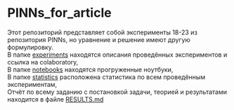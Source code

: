 # PINNs_for_article
Этот репозиторий представляет собой эксперименты 18-23 из репозитория PINNs, но уравнение и решение имеют другую формулировку.  
В папке [experiments](https://github.com/mikhakuv/PINNs_for_article/tree/main/experiments) находятся описания проведённых экспериментов и ссылка на colaboratory,  
В папке [notebooks](https://github.com/mikhakuv/PINNs_for_article/tree/main/notebooks) находятся прогруженные ноутбуки,  
В папке [statistics](https://github.com/mikhakuv/PINNs_for_article/tree/main/statistics) расположена статистика по всем проведённым экспериментам,  
Отчёт по всему заданию с постановкой задачи, теорией и результатами находится в файле [RESULTS.md](https://github.com/mikhakuv/PINNs_for_article/blob/main/RESULTS.md)
